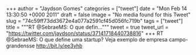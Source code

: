 
+++
author = "Jaydson Gomes"
categories = ["tweet"]
date = "Mon Feb 14 13:30:50 +0000 2011"
draft = false
image = "No media found for this Tweet"
slug = "74c59ff73dd3672e4a077a2591cf45d056fc719b"
tags = ["tweet"]
title = """RT @SebraeMS: O que defin..."""
tweet = true
tweet_url = "https://twitter.com/jaydson/status/37141718440738816"
+++
RT @SebraeMS: O que define uma startup? Veja exemplo de empresa campo-grandensse http://bit.ly/ee3vhb

